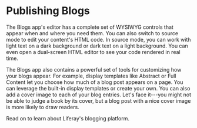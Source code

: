 # Publishing Blogs [](id=publishing-blogs)

The Blogs app's editor has a complete set of WYSIWYG controls that appear when 
and where you need them. You can also switch to source mode to edit your 
content's HTML code. In source mode, you can work with light text on a dark 
background or dark text on a light background. You can even open a dual-screen 
HTML editor to see your code rendered in real time. 

The Blogs app also contains a powerful set of tools for customizing how your 
blogs appear. For example, display templates like Abstract or Full Content let 
you choose how much of a blog post appears on a page. You can leverage the 
built-in display templates or create your own. You can also add a cover image to
each of your blog entries. Let's face it---you might not be able to judge a book
by its cover, but a blog post with a nice cover image is more likely to draw
readers. 

Read on to learn about Liferay's blogging platform.
